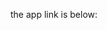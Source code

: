 the app link  is below:
<a href="https://currency-converter-01-i4a3ntssn-basudev0s-projects.vercel.app">
